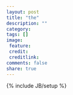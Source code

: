 ```yaml
---
layout: post
title: "the"
description: ""
category: 
tags: []
image:
 feature: 
 credit:
 creditlink:
comments: false
share: true
---
```

{% include JB/setup %}
